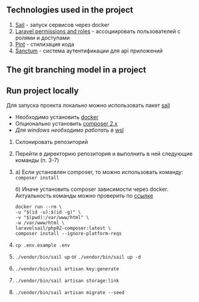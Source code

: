 ## Technologies used in the project

1) [Sail](https://laravel.com/docs/10.x/sail) - запуск сервисов через docker
2) [Laravel permissions and roles](https://github.com/spatie/laravel-permission) - ассоциировать пользователей с ролями
   и доступами
3) [Pint](https://laravel.com/docs/10.x/pint) - стилизация кода
4) [Sanctum](https://laravel.com/docs/10.x/sanctum) - система аутентификации для api приложений
## The git branching model in a project



## Run project locally

Для запуска проекта локально можно использовать пакет [sail](https://laravel.com/docs/10.x/sail)

* Необходимо установить [docker](https://docs.docker.com/engine/install/)
* Опционально установить [composer 2.x](https://getcomposer.org/download/)
* *Для windows необходимо работать в* [wsl](https://learn.microsoft.com/en-us/windows/wsl/install)

1) Склонировать репозиторий
2) Перейти в директорию репозитория и выполнить в ней следующие команды (п. 3-7)
3) а) Если установлен composer, то можно использовать команду: ```composer install```

   б) Иначе установить composer зависимости через docker. Актуальность команды можно проверить
   по [ссылке](https://laravel.com/docs/10.x/sail#installing-composer-dependencies-for-existing-projects)
    ```
    docker run --rm \
    -u "$(id -u):$(id -g)" \
    -v "$(pwd):/var/www/html" \
    -w /var/www/html \
    laravelsail/php82-composer:latest \
    composer install --ignore-platform-reqs
    ```
4) ```cp .env.example .env```
5) ```./vendor/bin/sail up``` or ```./vendor/bin/sail up -d```
6) ```./vendor/bin/sail artisan key:generate```
7) ```./vendor/bin/sail artisan storage:link```
8) ```./vendor/bin/sail artisan migrate --seed```
